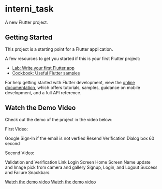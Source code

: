 # interni_task

A new Flutter project.

## Getting Started

This project is a starting point for a Flutter application.

A few resources to get you started if this is your first Flutter project:

- [Lab: Write your first Flutter app](https://docs.flutter.dev/get-started/codelab)
- [Cookbook: Useful Flutter samples](https://docs.flutter.dev/cookbook)

For help getting started with Flutter development, view the
[online documentation](https://docs.flutter.dev/), which offers tutorials,
samples, guidance on mobile development, and a full API reference.

## Watch the Demo Video

Check out the demo of the project in the video below:

First Video:

Google Sign-In
if the email is not verfied Resend Verification Dialog box 60 second

Second Video:

Validation and Verification Link
Login Screen
Home Screen
Name update and Image pick from camera and gallery
Signup, Login, and Logout Success and Failure Snackbars

[Watch the demo video](https://drive.google.com/file/d/14uRe66lOc_GBZaLFilUBK6L2o5FJ0uif/view?usp=drive_link)
[Watch the demo video](https://drive.google.com/file/d/1D_2i2Cn-pyw8Hx2N_tr-joY-gydJyRVl/view?usp=drive_link)

